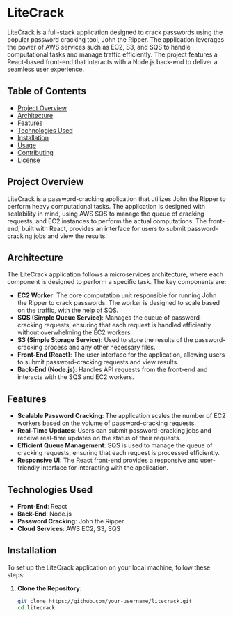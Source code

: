 # LiteCrack

LiteCrack is a full-stack application designed to crack passwords using the popular password cracking tool, John the Ripper. The application leverages the power of AWS services such as EC2, S3, and SQS to handle computational tasks and manage traffic efficiently. The project features a React-based front-end that interacts with a Node.js back-end to deliver a seamless user experience.

## Table of Contents

- [Project Overview](#project-overview)
- [Architecture](#architecture)
- [Features](#features)
- [Technologies Used](#technologies-used)
- [Installation](#installation)
- [Usage](#usage)
- [Contributing](#contributing)
- [License](#license)

## Project Overview

LiteCrack is a password-cracking application that utilizes John the Ripper to perform heavy computational tasks. The application is designed with scalability in mind, using AWS SQS to manage the queue of cracking requests, and EC2 instances to perform the actual computations. The front-end, built with React, provides an interface for users to submit password-cracking jobs and view the results.

## Architecture

The LiteCrack application follows a microservices architecture, where each component is designed to perform a specific task. The key components are:

- **EC2 Worker**: The core computation unit responsible for running John the Ripper to crack passwords. The worker is designed to scale based on the traffic, with the help of SQS.
- **SQS (Simple Queue Service)**: Manages the queue of password-cracking requests, ensuring that each request is handled efficiently without overwhelming the EC2 workers.
- **S3 (Simple Storage Service)**: Used to store the results of the password-cracking process and any other necessary files.
- **Front-End (React)**: The user interface for the application, allowing users to submit password-cracking requests and view results.
- **Back-End (Node.js)**: Handles API requests from the front-end and interacts with the SQS and EC2 workers.

## Features

- **Scalable Password Cracking**: The application scales the number of EC2 workers based on the volume of password-cracking requests.
- **Real-Time Updates**: Users can submit password-cracking jobs and receive real-time updates on the status of their requests.
- **Efficient Queue Management**: SQS is used to manage the queue of cracking requests, ensuring that each request is processed efficiently.
- **Responsive UI**: The React front-end provides a responsive and user-friendly interface for interacting with the application.

## Technologies Used

- **Front-End**: React
- **Back-End**: Node.js
- **Password Cracking**: John the Ripper
- **Cloud Services**: AWS EC2, S3, SQS

## Installation

To set up the LiteCrack application on your local machine, follow these steps:

1. **Clone the Repository**:  
   ```bash
   git clone https://github.com/your-username/litecrack.git
   cd litecrack
